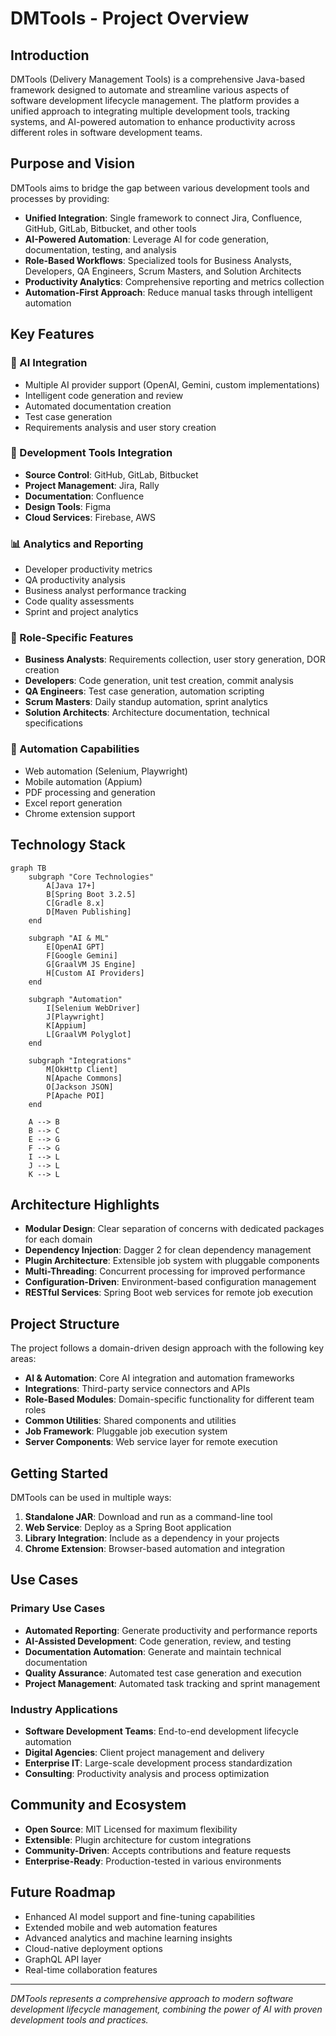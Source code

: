 # DMTools - Project Overview

## Introduction

DMTools (Delivery Management Tools) is a comprehensive Java-based framework designed to automate and streamline various aspects of software development lifecycle management. The platform provides a unified approach to integrating multiple development tools, tracking systems, and AI-powered automation to enhance productivity across different roles in software development teams.

## Purpose and Vision

DMTools aims to bridge the gap between various development tools and processes by providing:
- **Unified Integration**: Single framework to connect Jira, Confluence, GitHub, GitLab, Bitbucket, and other tools
- **AI-Powered Automation**: Leverage AI for code generation, documentation, testing, and analysis
- **Role-Based Workflows**: Specialized tools for Business Analysts, Developers, QA Engineers, Scrum Masters, and Solution Architects
- **Productivity Analytics**: Comprehensive reporting and metrics collection
- **Automation-First Approach**: Reduce manual tasks through intelligent automation

## Key Features

### 🤖 AI Integration
- Multiple AI provider support (OpenAI, Gemini, custom implementations)
- Intelligent code generation and review
- Automated documentation creation
- Test case generation
- Requirements analysis and user story creation

### 🔧 Development Tools Integration
- **Source Control**: GitHub, GitLab, Bitbucket
- **Project Management**: Jira, Rally
- **Documentation**: Confluence
- **Design Tools**: Figma
- **Cloud Services**: Firebase, AWS

### 📊 Analytics and Reporting
- Developer productivity metrics
- QA productivity analysis
- Business analyst performance tracking
- Code quality assessments
- Sprint and project analytics

### 🎯 Role-Specific Features
- **Business Analysts**: Requirements collection, user story generation, DOR creation
- **Developers**: Code generation, unit test creation, commit analysis
- **QA Engineers**: Test case generation, automation scripting
- **Scrum Masters**: Daily standup automation, sprint analytics
- **Solution Architects**: Architecture documentation, technical specifications

### 🚀 Automation Capabilities
- Web automation (Selenium, Playwright)
- Mobile automation (Appium)
- PDF processing and generation
- Excel report generation
- Chrome extension support

## Technology Stack

```mermaid
graph TB
    subgraph "Core Technologies"
        A[Java 17+]
        B[Spring Boot 3.2.5]
        C[Gradle 8.x]
        D[Maven Publishing]
    end
    
    subgraph "AI & ML"
        E[OpenAI GPT]
        F[Google Gemini]
        G[GraalVM JS Engine]
        H[Custom AI Providers]
    end
    
    subgraph "Automation"
        I[Selenium WebDriver]
        J[Playwright]
        K[Appium]
        L[GraalVM Polyglot]
    end
    
    subgraph "Integrations"
        M[OkHttp Client]
        N[Apache Commons]
        O[Jackson JSON]
        P[Apache POI]
    end
    
    A --> B
    B --> C
    E --> G
    F --> G
    I --> L
    J --> L
    K --> L
```

## Architecture Highlights

- **Modular Design**: Clear separation of concerns with dedicated packages for each domain
- **Dependency Injection**: Dagger 2 for clean dependency management
- **Plugin Architecture**: Extensible job system with pluggable components
- **Multi-Threading**: Concurrent processing for improved performance
- **Configuration-Driven**: Environment-based configuration management
- **RESTful Services**: Spring Boot web services for remote job execution

## Project Structure

The project follows a domain-driven design approach with the following key areas:

- **AI & Automation**: Core AI integration and automation frameworks
- **Integrations**: Third-party service connectors and APIs
- **Role-Based Modules**: Domain-specific functionality for different team roles
- **Common Utilities**: Shared components and utilities
- **Job Framework**: Pluggable job execution system
- **Server Components**: Web service layer for remote execution

## Getting Started

DMTools can be used in multiple ways:

1. **Standalone JAR**: Download and run as a command-line tool
2. **Web Service**: Deploy as a Spring Boot application
3. **Library Integration**: Include as a dependency in your projects
4. **Chrome Extension**: Browser-based automation and integration

## Use Cases

### Primary Use Cases
- **Automated Reporting**: Generate productivity and performance reports
- **AI-Assisted Development**: Code generation, review, and testing
- **Documentation Automation**: Generate and maintain technical documentation
- **Quality Assurance**: Automated test case generation and execution
- **Project Management**: Automated task tracking and sprint management

### Industry Applications
- **Software Development Teams**: End-to-end development lifecycle automation
- **Digital Agencies**: Client project management and delivery
- **Enterprise IT**: Large-scale development process standardization
- **Consulting**: Productivity analysis and process optimization

## Community and Ecosystem

- **Open Source**: MIT Licensed for maximum flexibility
- **Extensible**: Plugin architecture for custom integrations
- **Community-Driven**: Accepts contributions and feature requests
- **Enterprise-Ready**: Production-tested in various environments

## Future Roadmap

- Enhanced AI model support and fine-tuning capabilities
- Extended mobile and web automation features
- Advanced analytics and machine learning insights
- Cloud-native deployment options
- GraphQL API layer
- Real-time collaboration features

---

*DMTools represents a comprehensive approach to modern software development lifecycle management, combining the power of AI with proven development tools and practices.* 